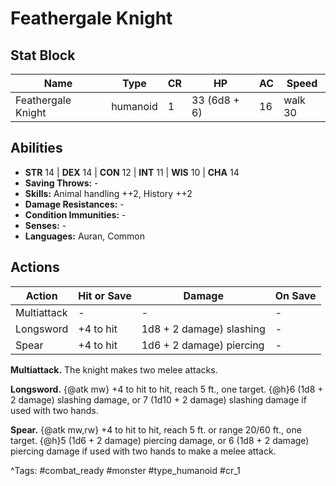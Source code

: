 # Feathergale Knight

## Stat Block

| Name | Type | CR | HP | AC | Speed |
|------|------|----|----|----|-------|
| Feathergale Knight | humanoid | 1 | 33 (6d8 + 6) | 16 | walk 30 |

## Abilities

- **STR** 14 | **DEX** 14 | **CON** 12 | **INT** 11 | **WIS** 10 | **CHA** 14
- **Saving Throws:** -  
- **Skills:** Animal handling ++2, History ++2  
- **Damage Resistances:** -  
- **Condition Immunities:** -  
- **Senses:** -  
- **Languages:** Auran, Common


## Actions

| Action | Hit or Save | Damage | On Save |
|--------|--------------|--------|----------|
| Multiattack | - | - | - |
| Longsword | +4 to hit | 1d8 + 2 damage) slashing | - |
| Spear | +4 to hit | 1d6 + 2 damage) piercing | - |

**Multiattack.** The knight makes two melee attacks.

**Longsword.** {@atk mw} +4 to hit to hit, reach 5 ft., one target. {@h}6 (1d8 + 2 damage) slashing damage, or 7 (1d10 + 2 damage) slashing damage if used with two hands.

**Spear.** {@atk mw,rw} +4 to hit to hit, reach 5 ft. or range 20/60 ft., one target. {@h}5 (1d6 + 2 damage) piercing damage, or 6 (1d8 + 2 damage) piercing damage if used with two hands to make a melee attack.


^Tags: #combat_ready #monster #type_humanoid #cr_1